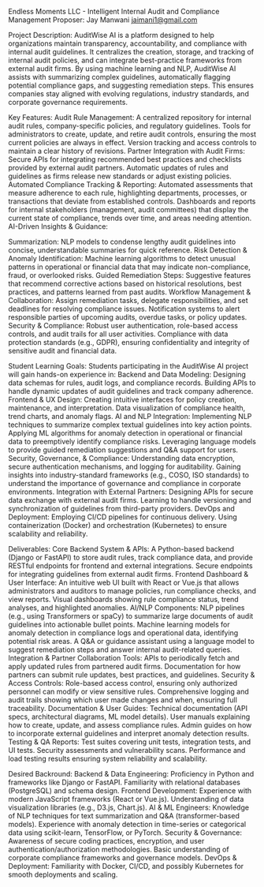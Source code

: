 Endless Moments LLC - Intelligent Internal Audit and Compliance Management
Proposer: Jay Manwani jaimani1@gmail.com

Project Description: AuditWise AI is a platform designed to help organizations maintain transparency,
accountability, and compliance with internal audit guidelines. It centralizes the creation, storage, and tracking of
internal audit policies, and can integrate best-practice frameworks from external audit firms. By using machine
learning and NLP, AuditWise AI assists with summarizing complex guidelines, automatically flagging potential
compliance gaps, and suggesting remediation steps. This ensures companies stay aligned with evolving regulations,
industry standards, and corporate governance requirements.

Key Features:
Audit Rule Management:
A centralized repository for internal audit rules, company-specific policies, and regulatory guidelines.
Tools for administrators to create, update, and retire audit controls, ensuring the most current policies are always
in effect.
Version tracking and access controls to maintain a clear history of revisions.
Partner Integration with Audit Firms:
Secure APIs for integrating recommended best practices and checklists provided by external audit partners.
Automatic updates of rules and guidelines as firms release new standards or adjust existing policies.
Automated Compliance Tracking & Reporting:
Automated assessments that measure adherence to each rule, highlighting departments, processes, or transactions
that deviate from established controls.
Dashboards and reports for internal stakeholders (management, audit committees) that display the current state of
compliance, trends over time, and areas needing attention.
AI-Driven Insights & Guidance:

Summarization:
NLP models to condense lengthy audit guidelines into concise, understandable summaries for quick reference.
Risk Detection & Anomaly Identification:
Machine learning algorithms to detect unusual patterns in operational or financial data that may indicate
non-compliance, fraud, or overlooked risks.
Guided Remediation Steps:
Suggestive features that recommend corrective actions based on historical resolutions, best practices, and patterns
learned from past audits.
Workflow Management & Collaboration:
Assign remediation tasks, delegate responsibilities, and set deadlines for resolving compliance issues.
Notification systems to alert responsible parties of upcoming audits, overdue tasks, or policy updates.
Security & Compliance:
Robust user authentication, role-based access controls, and audit trails for all user activities.
Compliance with data protection standards (e.g., GDPR), ensuring confidentiality and integrity of sensitive audit
and financial data.

Student Learning Goals: Students participating in the AuditWise AI project will gain hands-on experience in:
Backend and Data Modeling:
Designing data schemas for rules, audit logs, and compliance records.
Building APIs to handle dynamic updates of audit guidelines and track company adherence.
Frontend & UX Design:
Creating intuitive interfaces for policy creation, maintenance, and interpretation.
Data visualization of compliance health, trend charts, and anomaly flags.
AI and NLP Integration:
Implementing NLP techniques to summarize complex textual guidelines into key action points.
Applying ML algorithms for anomaly detection in operational or financial data to preemptively identify compliance
risks.
Leveraging language models to provide guided remediation suggestions and Q&A support for users.
Security, Governance, & Compliance:
Understanding data encryption, secure authentication mechanisms, and logging for auditability.
Gaining insights into industry-standard frameworks (e.g., COSO, ISO standards) to understand the importance of
governance and compliance in corporate environments.
Integration with External Partners:
Designing APIs for secure data exchange with external audit firms.
Learning to handle versioning and synchronization of guidelines from third-party providers.
DevOps and Deployment:
Employing CI/CD pipelines for continuous delivery.
Using containerization (Docker) and orchestration (Kubernetes) to ensure scalability and reliability.

Deliverables: Core Backend System & APIs:
A Python-based backend (Django or FastAPI) to store audit rules, track compliance data, and provide RESTful
endpoints for frontend and external integrations.
Secure endpoints for integrating guidelines from external audit firms.
Frontend Dashboard & User Interface:
An intuitive web UI built with React or Vue.js that allows administrators and auditors to manage policies, run
compliance checks, and view reports.
Visual dashboards showing rule compliance status, trend analyses, and highlighted anomalies.
AI/NLP Components:
NLP pipelines (e.g., using Transformers or spaCy) to summarize large documents of audit guidelines into actionable
bullet points.
Machine learning models for anomaly detection in compliance logs and operational data, identifying potential risk
areas.
A Q&A or guidance assistant using a language model to suggest remediation steps and answer internal
audit-related queries.
Integration & Partner Collaboration Tools:
APIs to periodically fetch and apply updated rules from partnered audit firms.
Documentation for how partners can submit rule updates, best practices, and guidelines.
Security & Access Controls:
Role-based access control, ensuring only authorized personnel can modify or view sensitive rules.
Comprehensive logging and audit trails showing which user made changes and when, ensuring full traceability.
Documentation & User Guides:
Technical documentation (API specs, architectural diagrams, ML model details).
User manuals explaining how to create, update, and assess compliance rules.
Admin guides on how to incorporate external guidelines and interpret anomaly detection results.
Testing & QA Reports:
Test suites covering unit tests, integration tests, and UI tests.
Security assessments and vulnerability scans.
Performance and load testing results ensuring system reliability and scalability.

Desired Backround: Backend & Data Engineering:
Proficiency in Python and frameworks like Django or FastAPI.
Familiarity with relational databases (PostgreSQL) and schema design.
Frontend Development:
Experience with modern JavaScript frameworks (React or Vue.js).
Understanding of data visualization libraries (e.g., D3.js, Chart.js).
AI & ML Engineers:
Knowledge of NLP techniques for text summarization and Q&A (transformer-based models).
Experience with anomaly detection in time-series or categorical data using scikit-learn, TensorFlow, or PyTorch.
Security & Governance:
Awareness of secure coding practices, encryption, and user authentication/authorization methodologies.
Basic understanding of corporate compliance frameworks and governance models.
DevOps & Deployment:
Familiarity with Docker, CI/CD, and possibly Kubernetes for smooth deployments and scaling.

